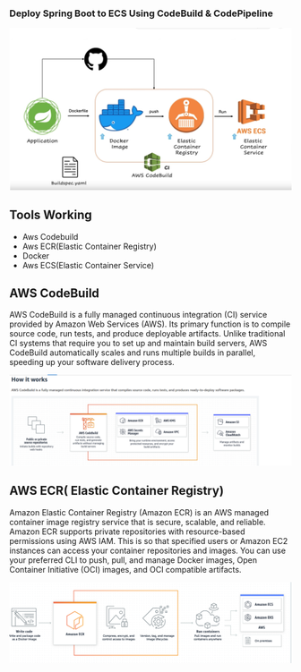 ### Deploy Spring Boot to ECS Using CodeBuild & CodePipeline
![image project](image_aw_cicd_base.png)

## Tools Working 
- Aws Codebuild
- Aws ECR(Elastic Container Registry)
- Docker
- Aws ECS(Elastic Container Service)


## AWS CodeBuild 
AWS CodeBuild is a fully managed continuous integration (CI) service provided by Amazon Web Services (AWS). Its primary function is to compile source code, run tests, and produce deployable artifacts. Unlike traditional CI systems that require you to set up and maintain build servers, AWS CodeBuild automatically scales and runs multiple builds in parallel, speeding up your software delivery process.

![aws_codebuild](aws_codebuild.png)

## AWS ECR( Elastic Container Registry)
Amazon Elastic Container Registry (Amazon ECR) is an AWS managed container image registry service that is secure, scalable, and reliable. Amazon ECR supports private repositories with resource-based permissions using AWS IAM. This is so that specified users or Amazon EC2 instances can access your container repositories and images. You can use your preferred CLI to push, pull, and manage Docker images, Open Container Initiative (OCI) images, and OCI compatible artifacts.

![aws_ecr](aws_ecr.png)